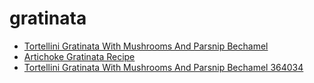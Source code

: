 # gratinata

 * [Tortellini Gratinata With Mushrooms And Parsnip Bechamel](../../index/t/tortellini-gratinata-with-mushrooms-and-parsnip-bechamel-364034.json)
 * [Artichoke Gratinata Recipe](../../index/a/artichoke-gratinata-recipe.json)
 * [Tortellini Gratinata With Mushrooms And Parsnip Bechamel 364034](../../index/t/tortellini-gratinata-with-mushrooms-and-parsnip-bechamel-364034.json)
